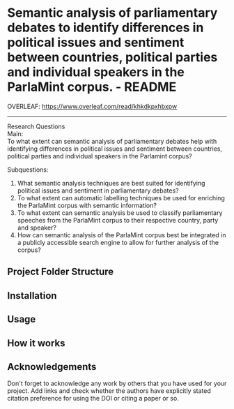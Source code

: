 # Semantic analysis of parliamentary debates to identify differences in political issues and sentiment between countries, political parties and individual speakers in the ParlaMint corpus. - README

OVERLEAF: https://www.overleaf.com/read/khkdkpxhbxpw

---

Research Questions  
Main:   
To what extent can semantic analysis of parliamentary debates help with identifying differences in political issues and sentiment between countries, political parties and individual speakers in the Parlamint corpus?  

Subquestions:
1)	What semantic analysis techniques are best suited for identifying political issues and sentiment in parliamentary debates?   
2)	To what extent can automatic labelling techniques be used for enriching the ParlaMint corpus with semantic information?  
3)	To what extent can semantic analysis be used to classify parliamentary speeches from the ParlaMint corpus to their respective country, party and speaker?   
4)	How can semantic analysis of the ParlaMint corpus best be integrated in a publicly accessible search engine to allow for further analysis of the corpus?   


## Project Folder Structure

## Installation

## Usage

## How it works

## Acknowledgements

Don't forget to acknowledge any work by others that you have used for your project. Add links and check whether the authors have explicitly stated citation preference for using the DOI or citing a paper or so. 



